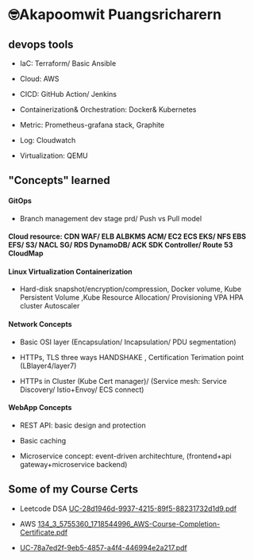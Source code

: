 # 🤓Akapoomwit Puangsricharern


## devops tools

- IaC: Terraform/ Basic Ansible

- Cloud: AWS

- CICD: GitHub Action/ Jenkins

- Containerization& Orchestration: Docker& Kubernetes

- Metric: Prometheus-grafana stack, Graphite

- Log: Cloudwatch

- Virtualization: QEMU

## "Concepts" learned

#### GitOps

- Branch management dev stage prd/ Push vs Pull model 

#### Cloud resource: CDN WAF/ ELB ALBKMS ACM/ EC2 ECS EKS/ NFS EBS EFS/ S3/ NACL SG/ RDS DynamoDB/ ACK SDK Controller/ Route 53 CloudMap

#### Linux Virtualization Containerization

- Hard-disk snapshot/encryption/compression, Docker volume, Kube Persistent Volume ,Kube Resource Allocation/ Provisioning VPA HPA cluster Autoscaler 

#### Network Concepts

- Basic OSI layer (Encapsulation/ Incapsulation/ PDU segmentation)

- HTTPs, TLS three ways HANDSHAKE , Certification Terimation point (LBlayer4/layer7)

- HTTPs in Cluster (Kube Cert manager)/ (Service mesh: Service Discovery/ Istio+Envoy/ ECS connect) 

#### WebApp Concepts

- REST API: basic design and protection

- Basic caching 

- Microservice concept: event-driven architechture, (frontend+api gateway+microservice backend)

## Some of my Course Certs

- Leetcode DSA [UC-28d1946d-9937-4215-89f5-88231732d1d9.pdf](https://github.com/user-attachments/files/16725865/UC-28d1946d-9937-4215-89f5-88231732d1d9.pdf)

- AWS [134_3_5755360_1718544996_AWS-Course-Completion-Certificate.pdf](https://github.com/user-attachments/files/16725867/134_3_5755360_1718544996_AWS-Course-Completion-Certificate.pdf)

- [UC-78a7ed2f-9eb5-4857-a4f4-446994e2a217.pdf](https://github.com/user-attachments/files/16725881/UC-78a7ed2f-9eb5-4857-a4f4-446994e2a217.pdf)
